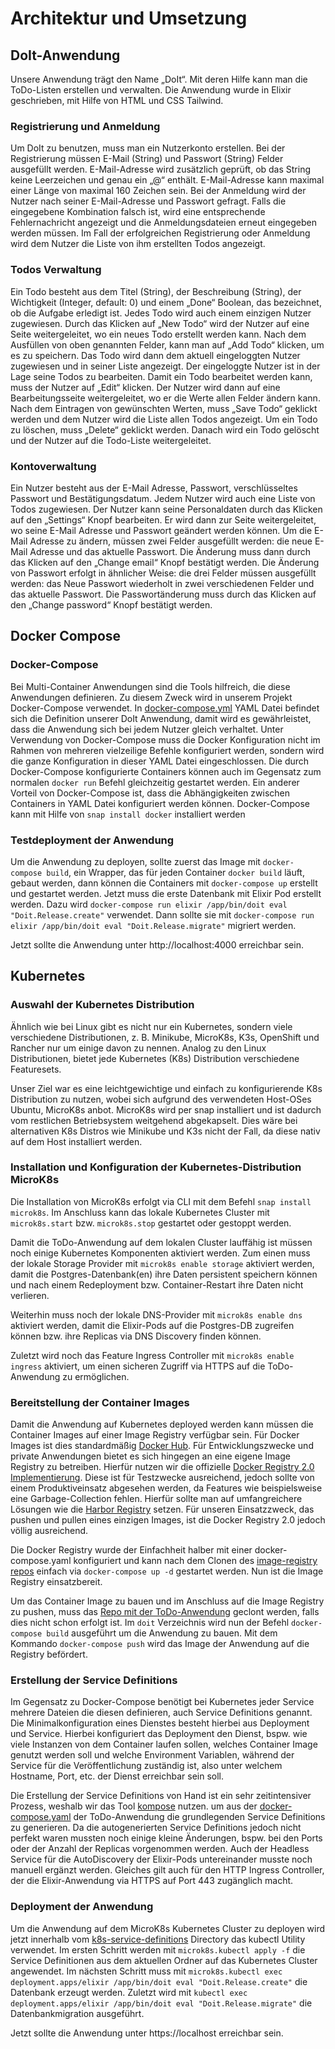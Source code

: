 # Architektur und Umsetzung

## DoIt-Anwendung

Unsere Anwendung trägt den Name „DoIt“. Mit deren Hilfe kann man die ToDo-Listen erstellen und verwalten. Die Anwendung wurde in Elixir geschrieben, mit Hilfe von HTML und CSS Tailwind.

### Registrierung und Anmeldung

Um DoIt zu benutzen, muss man ein Nutzerkonto erstellen. Bei der Registrierung müssen E-Mail (String) und Passwort (String) Felder ausgefüllt werden. E-Mail-Adresse wird zusätzlich geprüft, ob das String keine Leerzeichen und genau ein „@“ enthält. E-Mail-Adresse kann maximal einer Länge von maximal 160 Zeichen sein. Bei der Anmeldung wird der Nutzer nach seiner E-Mail-Adresse und Passwort gefragt. Falls die eingegebene Kombination falsch ist, wird eine entsprechende Fehlernachricht angezeigt und die Anmeldungsdateien erneut eingegeben werden müssen. Im Fall der erfolgreichen Registrierung oder Anmeldung wird dem Nutzer die Liste von ihm erstellten Todos angezeigt.

### Todos Verwaltung

Ein Todo besteht aus dem Titel (String), der Beschreibung (String), der Wichtigkeit (Integer, default: 0) und einem „Done“ Boolean, das bezeichnet, ob die Aufgabe erledigt ist. Jedes Todo wird auch einem einzigen Nutzer zugewiesen. Durch das Klicken auf „New Todo“ wird der Nutzer auf eine Seite weitergeleitet, wo ein neues Todo erstellt werden kann. Nach dem Ausfüllen von oben genannten Felder, kann man auf „Add Todo“ klicken, um es zu speichern. Das Todo wird dann dem aktuell eingeloggten Nutzer zugewiesen und in seiner Liste angezeigt.
Der eingeloggte Nutzer ist in der Lage seine Todos zu bearbeiten. Damit ein Todo bearbeitet werden kann, muss der Nutzer auf „Edit“ klicken. Der Nutzer wird dann auf eine Bearbeitungsseite weitergeleitet, wo er die Werte allen Felder ändern kann. Nach dem Eintragen von gewünschten Werten, muss „Save Todo“ geklickt werden und dem Nutzer wird die Liste allen Todos angezeigt.
Um ein Todo zu löschen, muss „Delete“ geklickt werden. Danach wird ein Todo gelöscht und der Nutzer auf die Todo-Liste weitergeleitet. 

### Kontoverwaltung

Ein Nutzer besteht aus der E-Mail Adresse, Passwort, verschlüsseltes Passwort und Bestätigungsdatum. Jedem Nutzer wird auch eine Liste von Todos zugewiesen. Der Nutzer kann seine Personaldaten durch das Klicken auf den „Settings“ Knopf bearbeiten. Er wird dann zur Seite weitergeleitet, wo seine E-Mail Adresse und Passwort geändert werden können. Um die E-Mail Adresse zu ändern, müssen zwei Felder ausgefüllt werden: die neue E-Mail Adresse und das aktuelle Passwort. Die Änderung muss dann durch das Klicken auf den „Change email“ Knopf bestätigt werden. Die Änderung von Passwort erfolgt in ähnlicher Weise: die drei Felder müssen ausgefüllt werden: das Neue Passwort wiederholt in zwei verschiedenen Felder und das aktuelle Passwort. Die Passwortänderung muss durch das Klicken auf den „Change password“ Knopf bestätigt werden.

## Docker Compose

### Docker-Compose

Bei Multi-Container Anwendungen sind die Tools hilfreich, die diese Anwendungen definieren. Zu diesem Zweck wird in unserem Projekt Docker-Compose verwendet. In [docker-compose.yml]( https://github.com/Elixir2K8s/doit/blob/master/docker-compose.yml) YAML Datei befindet sich die Definition unserer DoIt Anwendung, damit wird es gewährleistet, dass die Anwendung sich bei jedem Nutzer gleich verhaltet. Unter Verwendung von Docker-Compose muss die Docker Konfiguration nicht im Rahmen von mehreren vielzeilige Befehle konfiguriert werden, sondern wird die ganze Konfiguration in dieser YAML Datei eingeschlossen. Die durch Docker-Compose konfigurierte Containers können auch im Gegensatz zum normalen `docker run` Befehl gleichzeitig gestartet werden. Ein anderer Vorteil von Docker-Compose ist, dass die Abhängigkeiten zwischen Containers in YAML Datei konfiguriert werden können.
Docker-Compose kann mit Hilfe von `snap install docker` installiert werden

### Testdeployment der Anwendung

Um die Anwendung zu deployen, sollte zuerst das Image mit `docker-compose build`, ein Wrapper, das für jeden Container `docker build` läuft, gebaut werden, dann können die Containers mit `docker-compose up` erstellt und gestartet werden.
Jetzt muss die erste Datenbank mit Elixir Pod erstellt werden. Dazu wird `docker-compose run elixir /app/bin/doit eval "Doit.Release.create"` verwendet.
Dann sollte sie mit `docker-compose run elixir /app/bin/doit eval "Doit.Release.migrate"` migriert werden.

Jetzt sollte die Anwendung unter http://localhost:4000 erreichbar sein.


## Kubernetes

### Auswahl der Kubernetes Distribution

Ähnlich wie bei Linux gibt es nicht nur ein Kubernetes, sondern viele verschiedene Distributionen, z. B. Minikube, MicroK8s, K3s, OpenShift und Rancher nur um einige davon zu nennen. Analog zu den Linux Distributionen, bietet jede Kubernetes (K8s) Distribution verschiedene Featuresets. 

Unser Ziel war es eine leichtgewichtige und einfach zu konfigurierende K8s Distribution zu nutzen, wobei sich aufgrund des verwendeten Host-OSes Ubuntu, MicroK8s anbot. MicroK8s wird per snap installiert und ist dadurch vom restlichen Betriebsystem weitgehend abgekapselt. Dies wäre bei alternativen K8s Distros wie Minikube und K3s nicht der Fall, da diese nativ auf dem Host installiert werden.

### Installation und Konfiguration der Kubernetes-Distribution MicroK8s

Die Installation von MicroK8s erfolgt via CLI mit dem Befehl `snap install microk8s`. Im Anschluss kann das lokale Kubernetes Cluster mit `microk8s.start` bzw. `microk8s.stop` gestartet oder gestoppt werden.

Damit die ToDo-Anwendung auf dem lokalen Cluster lauffähig ist müssen noch einige Kubernetes Komponenten aktiviert werden. Zum einen muss der lokale Storage Provider mit `microk8s enable storage` aktiviert werden, damit die Postgres-Datenbank(en) ihre Daten persistent speichern können und nach einem Redeployment bzw. Container-Restart ihre Daten nicht verlieren.

Weiterhin muss noch der lokale DNS-Provider mit `microk8s enable dns` aktiviert werden, damit die Elixir-Pods auf die Postgres-DB zugreifen können bzw. ihre Replicas via DNS Discovery finden können.

Zuletzt wird noch das Feature Ingress Controller mit `microk8s enable ingress` aktiviert, um einen sicheren Zugriff via HTTPS auf die ToDo-Anwendung zu ermöglichen.

### Bereitstellung der Container Images

Damit die Anwendung auf Kubernetes deployed werden kann müssen die Container Images auf einer Image Registry verfügbar sein. Für Docker Images ist dies standardmäßig [Docker Hub](https://hub.docker.com/). Für Entwicklungszwecke und private Anwendungen bietet es sich hingegen an eine eigene Image Registry zu betreiben. Hierfür nutzen wir die offizielle [Docker Registry 2.0 Implementierung](https://hub.docker.com/_/registry). Diese ist für Testzwecke ausreichend, jedoch sollte von einem Produktiveinsatz abgesehen werden, da Features wie beispielsweise eine Garbage-Collection fehlen. Hierfür sollte man auf umfangreichere Lösungen wie die [Harbor Registry](https://goharbor.io/) setzen. Für unseren Einsatzzweck, das pushen und pullen eines einzigen Images, ist die Docker Registry 2.0 jedoch völlig ausreichend.

Die Docker Registry wurde der Einfachheit halber mit einer docker-compose.yaml konfiguriert und kann nach dem Clonen des [image-registry repos](https://github.com/Elixir2K8s/image-registry) einfach via `docker-compose up -d` gestartet werden. Nun ist die Image Registry einsatzbereit.

Um das Container Image zu bauen und im Anschluss auf die Image Registry zu pushen, muss das [Repo mit der ToDo-Anwendung](https://github.com/Elixir2K8s/doit) geclont werden, falls dies nicht schon erfolgt ist. Im `doit` Verzeichnis wird nun der Befehl `docker-compose build` ausgeführt um die Anwendung zu bauen. Mit dem Kommando `docker-compose push` wird das Image der Anwendung auf die Registry befördert.

### Erstellung der Service Definitions

Im Gegensatz zu Docker-Compose benötigt bei Kubernetes jeder Service mehrere Dateien die diesen definieren, auch Service Definitions genannt. Die Minimalkonfiguration eines Dienstes besteht hierbei aus Deployment und Service. Hierbei konfiguriert das Deployment den Dienst, bspw. wie viele Instanzen von dem Container laufen sollen, welches Container Image genutzt werden soll und welche Environment Variablen, während der Service für die Veröffentlichung zuständig ist, also unter welchem Hostname, Port, etc. der Dienst erreichbar sein soll.

Die Erstellung der Service Definitions von Hand ist ein sehr zeitintensiver Prozess, weshalb wir das Tool [kompose](https://kompose.io/) nutzen. um aus der [docker-compose.yaml](https://github.com/Elixir2K8s/doit/blob/master/docker-compose.yml) der ToDo-Anwendung die grundlegenden Service Definitions zu generieren. Da die autogenerierten Service Definitions jedoch nicht perfekt waren mussten noch einige kleine Änderungen, bspw. bei den Ports oder der Anzahl der Replicas vorgenommen werden. Auch der Headless Service für die AutoDiscovery der Elixir-Pods untereinander musste noch manuell ergänzt werden. Gleiches gilt auch für den HTTP Ingress Controller, der die Elixir-Anwendung via HTTPS auf Port 443 zugänglich macht.

### Deployment der Anwendung

Um die Anwendung auf dem MicroK8s Kubernetes Cluster zu deployen wird jetzt innerhalb vom [k8s-service-definitions](https://github.com/Elixir2K8s/k8s-service-definitions) Directory das kubectl Utility verwendet. Im ersten Schritt werden mit `microk8s.kubectl apply -f` die Service Definitionen aus dem aktuellen Ordner auf das Kubernetes Cluster angewendet. Im nächsten Schritt muss mit `microk8s.kubectl exec deployment.apps/elixir /app/bin/doit eval "Doit.Release.create"` die Datenbank erzeugt werden. Zuletzt wird mit `kubectl exec deployment.apps/elixir /app/bin/doit eval "Doit.Release.migrate"` die Datenbankmigration ausgeführt.

Jetzt sollte die Anwendung unter https://localhost erreichbar sein.


